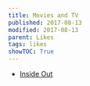 ```yaml
---
title: Movies and TV
published: 2017-08-13
modified: 2017-08-13
parent: Likes
tags: likes
showTOC: True
---
```


+ [Inside Out](https://holdenlee.wordpress.com/2015/07/18/inside-out/)